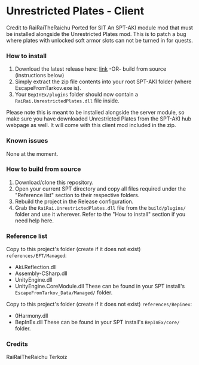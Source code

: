 # Unrestricted Plates - Client

Credit to RaiRaiTheRaichu
Ported for SIT
An SPT-AKI module mod that must be installed alongside the Unrestricted Plates mod. This is to patch a bug where plates with unlocked soft armor slots can not be turned in for quests.

### How to install

1. Download the latest release here: [link](https://github.com/RaiRaiTheRaichu/UnrestrictedPlatesClient/releases) -OR- build from source (instructions below)
2. Simply extract the zip file contents into your root SPT-AKI folder (where EscapeFromTarkov.exe is).
3. Your `BepInEx/plugins` folder should now contain a `RaiRai.UnrestrictedPlates.dll` file inside.

Please note this is meant to be installed alongside the server module, so make sure you have downloaded Unrestricted Plates from the SPT-AKI hub webpage as well. It will come with this client mod included in the zip.

### Known issues

None at the moment.

### How to build from source

1. Download/clone this repository.
2. Open your current SPT directory and copy all files required under the "Reference list" section to their respective folders.
3. Rebuild the project in the Release configuration.
4. Grab the `RaiRai.UnrestrictedPlates.dll` file from the `build/plugins/` folder and use it wherever. Refer to the "How to install" section if you need help here.

### Reference list

Copy to this project's folder (create if it does not exist) `references/EFT/Managed`:
- Aki.Reflection.dll
- Assembly-CSharp.dll
- UnityEngine.dll
- UnityEngine.CoreModule.dll
These can be found in your SPT install's `EscapeFromTarkov_Data/Managed/` folder.

Copy to this project's folder (create if it does not exist) `references/Bepinex`:
- 0Harmony.dll
- BepInEx.dll
These can be found in your SPT install's `BepInEx/core/` folder.

### Credits
RaiRaiTheRaichu
Terkoiz
